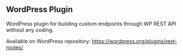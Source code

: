 ## WordPress Plugin

WordPress plugin for building custom endpoints through WP REST API without any coding.

Available on WordPress repository: https://wordpress.org/plugins/rest-routes/